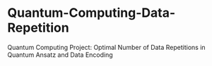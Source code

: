 # Quantum-Computing-Data-Repetition
Quantum Computing Project: Optimal Number of Data Repetitions in Quantum Ansatz and Data Encoding
